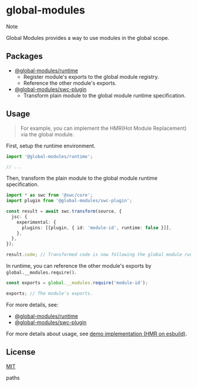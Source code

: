 # global-modules

> [!NOTE]
> Global Modules provides a way to use modules in the global scope.

## Packages

- [@global-modules/runtime](https://github.com/leegeunhyeok/global-modules/tree/main/packages/runtime)
  - Register module's exports to the global module registry.
  - Reference the other module's exports.
- [@global-modules/swc-plugin](https://github.com/leegeunhyeok/global-modules/tree/main/packages/swc-plugin)
  - Transform plain module to the global module runtime specification.

## Usage

> For example, you can implement the HMR(Hot Module Replacement) via the global module.

First, setup the runtime environment.

```ts
import '@global-modules/runtime';

// ...
```

Then, transform the plain module to the global module runtime specification.

```ts
import * as swc from '@swc/core';
import plugin from '@global-modules/swc-plugin';

const result = await swc.transform(source, {
  jsc: {
    experimental: {
      plugins: [[plugin, { id: 'module-id', runtime: false }]],
    },
  },
});

result.code; // Transformed code is now following the global module runtime specification.
```

In runtime, you can reference the other module's exports by `global.__modules.require()`.

```js
const exports = global.__modules.require('module-id');

exports; // The module's exports.
```

For more details, see:

- [@global-modules/runtime](https://github.com/leegeunhyeok/global-modules/tree/main/packages/runtime)
- [@global-modules/swc-plugin](https://github.com/leegeunhyeok/global-modules/tree/main/packages/swc-plugin)

For more details about usage, see [demo implementation (HMR on esbuild)](https://github.com/leegeunhyeok/global-modules/tree/main/demo).

## License

[MIT](./LICENSE)

paths
